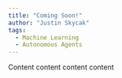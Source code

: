 ```yaml
---
title: "Coming Soon!"
author: "Justin Skycak"
tags:
  - Machine Learning
  - Autonomous Agents
---
```



<div style="width:100%; max-width:800px; margin:auto">  

Content content content content

</div>
